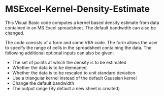 # MSExcel-Kernel-Density-Estimate
This Visual Basic code computes a kernel based density estimate from data contained in an MS Excel spreadsheet. The default bandwidth can also be changed.

The code consists of a form and some VBA code. The form allows the user to specify the range of cells in the spreadsheet containing the data. The following additional optional inputs can also be given:
* The set of points at which the density is to be estimated
* Whether the data is to be demeaned
* Whether the data is to be rescaled to unit standard deviation 
* Use a triangular kernel instead of the default Gaussian kernel
* Change the default bandwidth
* The output range (By default a new sheet is created)

